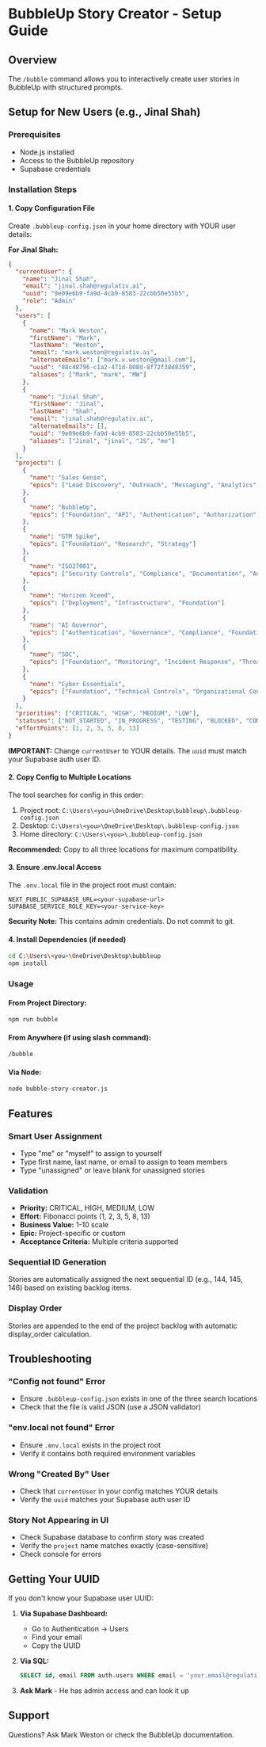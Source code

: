 # BubbleUp Story Creator - Setup Guide

## Overview
The `/bubble` command allows you to interactively create user stories in BubbleUp with structured prompts.

## Setup for New Users (e.g., Jinal Shah)

### Prerequisites
- Node.js installed
- Access to the BubbleUp repository
- Supabase credentials

### Installation Steps

#### 1. Copy Configuration File
Create `.bubbleup-config.json` in your home directory with YOUR user details:

**For Jinal Shah:**
```json
{
  "currentUser": {
    "name": "Jinal Shah",
    "email": "jinal.shah@regulativ.ai",
    "uuid": "9e09e6b9-fa9d-4cb9-8583-22cbb50e55b5",
    "role": "Admin"
  },
  "users": [
    {
      "name": "Mark Weston",
      "firstName": "Mark",
      "lastName": "Weston",
      "email": "mark.weston@regulativ.ai",
      "alternateEmails": ["mark.x.weston@gmail.com"],
      "uuid": "88c48796-c1a2-471d-808d-8f72f38d8359",
      "aliases": ["Mark", "mark", "MW"]
    },
    {
      "name": "Jinal Shah",
      "firstName": "Jinal",
      "lastName": "Shah",
      "email": "jinal.shah@regulativ.ai",
      "alternateEmails": [],
      "uuid": "9e09e6b9-fa9d-4cb9-8583-22cbb50e55b5",
      "aliases": ["Jinal", "jinal", "JS", "me"]
    }
  ],
  "projects": [
    {
      "name": "Sales Genie",
      "epics": ["Lead Discovery", "Outreach", "Messaging", "Analytics", "Foundation"]
    },
    {
      "name": "BubbleUp",
      "epics": ["Foundation", "API", "Authentication", "Authorization", "UI/UX"]
    },
    {
      "name": "GTM Spike",
      "epics": ["Foundation", "Research", "Strategy"]
    },
    {
      "name": "ISO27001",
      "epics": ["Security Controls", "Compliance", "Documentation", "Audit", "Foundation"]
    },
    {
      "name": "Horizon Xceed",
      "epics": ["Deployment", "Infrastructure", "Foundation"]
    },
    {
      "name": "AI Governor",
      "epics": ["Authentication", "Governance", "Compliance", "Foundation"]
    },
    {
      "name": "SOC",
      "epics": ["Foundation", "Monitoring", "Incident Response", "Threat Detection", "Integration", "Compliance"]
    },
    {
      "name": "Cyber Essentials",
      "epics": ["Foundation", "Technical Controls", "Organizational Controls", "Certification", "Documentation"]
    }
  ],
  "priorities": ["CRITICAL", "HIGH", "MEDIUM", "LOW"],
  "statuses": ["NOT_STARTED", "IN_PROGRESS", "TESTING", "BLOCKED", "COMPLETE"],
  "effortPoints": [1, 2, 3, 5, 8, 13]
}
```

**IMPORTANT:** Change `currentUser` to YOUR details. The `uuid` must match your Supabase auth user ID.

#### 2. Copy Config to Multiple Locations
The tool searches for config in this order:
1. Project root: `C:\Users\<you>\OneDrive\Desktop\bubbleup\.bubbleup-config.json`
2. Desktop: `C:\Users\<you>\OneDrive\Desktop\.bubbleup-config.json`
3. Home directory: `C:\Users\<you>\.bubbleup-config.json`

**Recommended:** Copy to all three locations for maximum compatibility.

#### 3. Ensure .env.local Access
The `.env.local` file in the project root must contain:
```
NEXT_PUBLIC_SUPABASE_URL=<your-supabase-url>
SUPABASE_SERVICE_ROLE_KEY=<your-service-key>
```

**Security Note:** This contains admin credentials. Do not commit to git.

#### 4. Install Dependencies (if needed)
```bash
cd C:\Users\<you>\OneDrive\Desktop\bubbleup
npm install
```

### Usage

#### From Project Directory:
```bash
npm run bubble
```

#### From Anywhere (if using slash command):
```bash
/bubble
```

#### Via Node:
```bash
node bubble-story-creator.js
```

## Features

### Smart User Assignment
- Type "me" or "myself" to assign to yourself
- Type first name, last name, or email to assign to team members
- Type "unassigned" or leave blank for unassigned stories

### Validation
- **Priority:** CRITICAL, HIGH, MEDIUM, LOW
- **Effort:** Fibonacci points (1, 2, 3, 5, 8, 13)
- **Business Value:** 1-10 scale
- **Epic:** Project-specific or custom
- **Acceptance Criteria:** Multiple criteria supported

### Sequential ID Generation
Stories are automatically assigned the next sequential ID (e.g., 144, 145, 146) based on existing backlog items.

### Display Order
Stories are appended to the end of the project backlog with automatic display_order calculation.

## Troubleshooting

### "Config not found" Error
- Ensure `.bubbleup-config.json` exists in one of the three search locations
- Check that the file is valid JSON (use a JSON validator)

### "env.local not found" Error
- Ensure `.env.local` exists in the project root
- Verify it contains both required environment variables

### Wrong "Created By" User
- Check that `currentUser` in your config matches YOUR details
- Verify the `uuid` matches your Supabase auth user ID

### Story Not Appearing in UI
- Check Supabase database to confirm story was created
- Verify the `project` name matches exactly (case-sensitive)
- Check console for errors

## Getting Your UUID

If you don't know your Supabase user UUID:

1. **Via Supabase Dashboard:**
   - Go to Authentication → Users
   - Find your email
   - Copy the UUID

2. **Via SQL:**
   ```sql
   SELECT id, email FROM auth.users WHERE email = 'your.email@regulativ.ai';
   ```

3. **Ask Mark** - He has admin access and can look it up

## Support

Questions? Ask Mark Weston or check the BubbleUp documentation.
